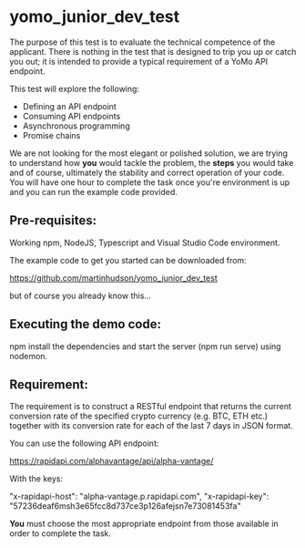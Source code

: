 # yomo_junior_dev_test

The purpose of this test is to evaluate the technical competence of the applicant. There is nothing in the test that is designed to trip you up or catch you out; it is intended to provide a typical requirement of a YoMo API endpoint.

This test will explore the following:

- Defining an API endpoint
- Consuming API endpoints
- Asynchronous programming
- Promise chains

We are not looking for the most elegant or polished solution, we are trying to understand how **you** would tackle the problem, the **steps** you would take and of course, ultimately the stability and correct operation of your code. You will have one hour to complete the task once you're environment is up and you can run the example code provided.

## Pre-requisites:

Working npm, NodeJS, Typescript and Visual Studio Code environment.

The example code to get you started can be downloaded from:

https://github.com/martinhudson/yomo_junior_dev_test

but of course you already know this...

## Executing the demo code:

npm install the dependencies and start the server (npm run serve) using nodemon.

## Requirement:

The requirement is to construct a RESTful endpoint that returns the current conversion rate of the specified crypto currency (e.g. BTC, ETH etc.) together with its conversion rate for each of the last 7 days in JSON format.

You can use the following API endpoint:

https://rapidapi.com/alphavantage/api/alpha-vantage/

With the keys:

"x-rapidapi-host": "alpha-vantage.p.rapidapi.com",
"x-rapidapi-key": "57236deaf6msh3e65fcc8d737ce3p126afejsn7e73081453fa"

**You** must choose the most appropriate endpoint from those available in order to complete the task.
